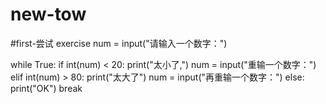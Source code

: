 # new-tow
#first-尝试
exercise
num = input("请输入一个数字：")

while True:
   if int(num) < 20:
       print("太小了,")
       num = input("重输一个数字：")
   elif  int(num) > 80:
       print("太大了")
       num = input("再重输一个数字：")
   else:
       print("OK")
       break
